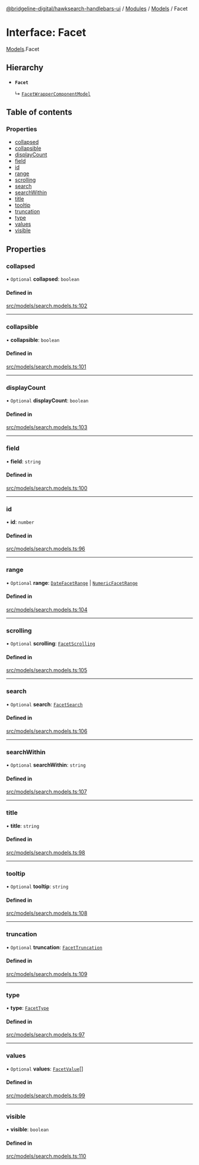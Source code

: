 [@bridgeline-digital/hawksearch-handlebars-ui](../README.md) / [Modules](../modules.md) / [Models](../modules/Models.md) / Facet

# Interface: Facet

[Models](../modules/Models.md).Facet

## Hierarchy

- **`Facet`**

  ↳ [`FacetWrapperComponentModel`](Models.FacetWrapperComponentModel.md)

## Table of contents

### Properties

- [collapsed](Models.Facet.md#collapsed)
- [collapsible](Models.Facet.md#collapsible)
- [displayCount](Models.Facet.md#displaycount)
- [field](Models.Facet.md#field)
- [id](Models.Facet.md#id)
- [range](Models.Facet.md#range)
- [scrolling](Models.Facet.md#scrolling)
- [search](Models.Facet.md#search)
- [searchWithin](Models.Facet.md#searchwithin)
- [title](Models.Facet.md#title)
- [tooltip](Models.Facet.md#tooltip)
- [truncation](Models.Facet.md#truncation)
- [type](Models.Facet.md#type)
- [values](Models.Facet.md#values)
- [visible](Models.Facet.md#visible)

## Properties

### collapsed

• `Optional` **collapsed**: `boolean`

#### Defined in

[src/models/search.models.ts:102](https://bitbucket.org/bridgelinedigital/frontend-handlebars-ui/src/db3ebfe/src/models/search.models.ts#lines-102)

___

### collapsible

• **collapsible**: `boolean`

#### Defined in

[src/models/search.models.ts:101](https://bitbucket.org/bridgelinedigital/frontend-handlebars-ui/src/db3ebfe/src/models/search.models.ts#lines-101)

___

### displayCount

• `Optional` **displayCount**: `boolean`

#### Defined in

[src/models/search.models.ts:103](https://bitbucket.org/bridgelinedigital/frontend-handlebars-ui/src/db3ebfe/src/models/search.models.ts#lines-103)

___

### field

• **field**: `string`

#### Defined in

[src/models/search.models.ts:100](https://bitbucket.org/bridgelinedigital/frontend-handlebars-ui/src/db3ebfe/src/models/search.models.ts#lines-100)

___

### id

• **id**: `number`

#### Defined in

[src/models/search.models.ts:96](https://bitbucket.org/bridgelinedigital/frontend-handlebars-ui/src/db3ebfe/src/models/search.models.ts#lines-96)

___

### range

• `Optional` **range**: [`DateFacetRange`](Models.DateFacetRange.md) \| [`NumericFacetRange`](Models.NumericFacetRange.md)

#### Defined in

[src/models/search.models.ts:104](https://bitbucket.org/bridgelinedigital/frontend-handlebars-ui/src/db3ebfe/src/models/search.models.ts#lines-104)

___

### scrolling

• `Optional` **scrolling**: [`FacetScrolling`](Models.FacetScrolling.md)

#### Defined in

[src/models/search.models.ts:105](https://bitbucket.org/bridgelinedigital/frontend-handlebars-ui/src/db3ebfe/src/models/search.models.ts#lines-105)

___

### search

• `Optional` **search**: [`FacetSearch`](Models.FacetSearch.md)

#### Defined in

[src/models/search.models.ts:106](https://bitbucket.org/bridgelinedigital/frontend-handlebars-ui/src/db3ebfe/src/models/search.models.ts#lines-106)

___

### searchWithin

• `Optional` **searchWithin**: `string`

#### Defined in

[src/models/search.models.ts:107](https://bitbucket.org/bridgelinedigital/frontend-handlebars-ui/src/db3ebfe/src/models/search.models.ts#lines-107)

___

### title

• **title**: `string`

#### Defined in

[src/models/search.models.ts:98](https://bitbucket.org/bridgelinedigital/frontend-handlebars-ui/src/db3ebfe/src/models/search.models.ts#lines-98)

___

### tooltip

• `Optional` **tooltip**: `string`

#### Defined in

[src/models/search.models.ts:108](https://bitbucket.org/bridgelinedigital/frontend-handlebars-ui/src/db3ebfe/src/models/search.models.ts#lines-108)

___

### truncation

• `Optional` **truncation**: [`FacetTruncation`](Models.FacetTruncation.md)

#### Defined in

[src/models/search.models.ts:109](https://bitbucket.org/bridgelinedigital/frontend-handlebars-ui/src/db3ebfe/src/models/search.models.ts#lines-109)

___

### type

• **type**: [`FacetType`](../modules/Models.md#facettype)

#### Defined in

[src/models/search.models.ts:97](https://bitbucket.org/bridgelinedigital/frontend-handlebars-ui/src/db3ebfe/src/models/search.models.ts#lines-97)

___

### values

• `Optional` **values**: [`FacetValue`](Models.FacetValue.md)[]

#### Defined in

[src/models/search.models.ts:99](https://bitbucket.org/bridgelinedigital/frontend-handlebars-ui/src/db3ebfe/src/models/search.models.ts#lines-99)

___

### visible

• **visible**: `boolean`

#### Defined in

[src/models/search.models.ts:110](https://bitbucket.org/bridgelinedigital/frontend-handlebars-ui/src/db3ebfe/src/models/search.models.ts#lines-110)
